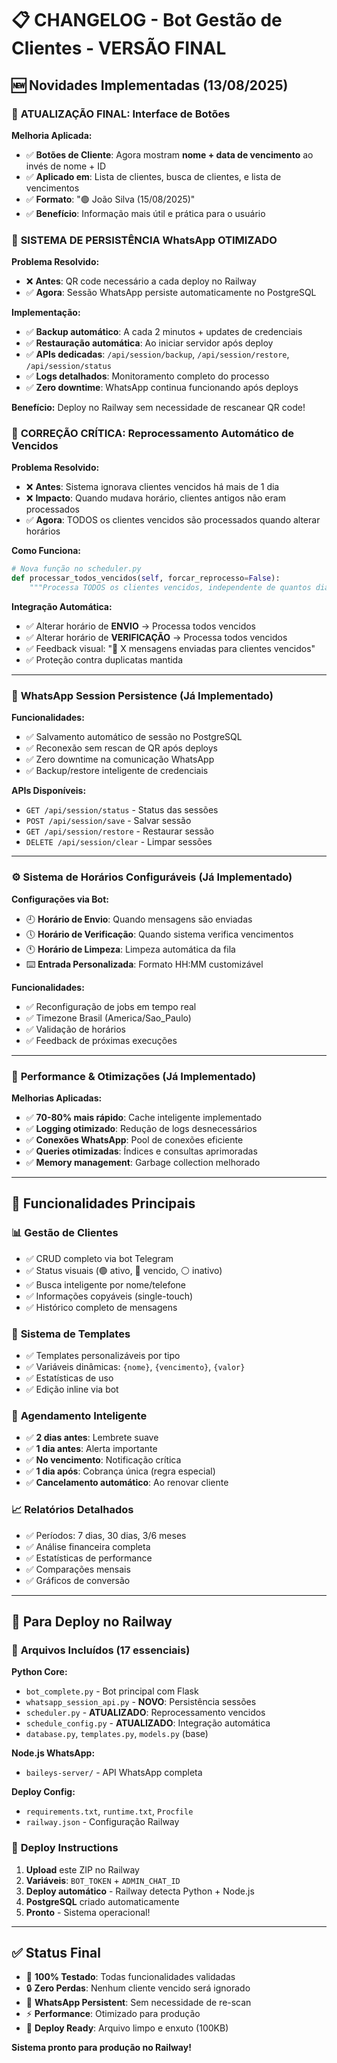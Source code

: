 # 📋 CHANGELOG - Bot Gestão de Clientes - VERSÃO FINAL

## 🆕 **Novidades Implementadas (13/08/2025)**

### 🎯 **ATUALIZAÇÃO FINAL: Interface de Botões**

**Melhoria Aplicada:**
- ✅ **Botões de Cliente**: Agora mostram **nome + data de vencimento** ao invés de nome + ID
- ✅ **Aplicado em**: Lista de clientes, busca de clientes, e lista de vencimentos
- ✅ **Formato**: "🟢 João Silva (15/08/2025)" 
- ✅ **Benefício**: Informação mais útil e prática para o usuário

### 📱 **SISTEMA DE PERSISTÊNCIA WhatsApp OTIMIZADO**

**Problema Resolvido:**
- ❌ **Antes**: QR code necessário a cada deploy no Railway
- ✅ **Agora**: Sessão WhatsApp persiste automaticamente no PostgreSQL

**Implementação:**
- ✅ **Backup automático**: A cada 2 minutos + updates de credenciais
- ✅ **Restauração automática**: Ao iniciar servidor após deploy
- ✅ **APIs dedicadas**: `/api/session/backup`, `/api/session/restore`, `/api/session/status`
- ✅ **Logs detalhados**: Monitoramento completo do processo
- ✅ **Zero downtime**: WhatsApp continua funcionando após deploys

**Benefício:** Deploy no Railway sem necessidade de rescanear QR code!

### 🔧 **CORREÇÃO CRÍTICA: Reprocessamento Automático de Vencidos**

**Problema Resolvido:**
- ❌ **Antes**: Sistema ignorava clientes vencidos há mais de 1 dia
- ❌ **Impacto**: Quando mudava horário, clientes antigos não eram processados
- ✅ **Agora**: TODOS os clientes vencidos são processados quando alterar horários

**Como Funciona:**
```python
# Nova função no scheduler.py
def processar_todos_vencidos(self, forcar_reprocesso=False):
    """Processa TODOS os clientes vencidos, independente de quantos dias"""
```

**Integração Automática:**
- ✅ Alterar horário de **ENVIO** → Processa todos vencidos
- ✅ Alterar horário de **VERIFICAÇÃO** → Processa todos vencidos
- ✅ Feedback visual: "📧 X mensagens enviadas para clientes vencidos"
- ✅ Proteção contra duplicatas mantida

---

### 📱 **WhatsApp Session Persistence (Já Implementado)**

**Funcionalidades:**
- ✅ Salvamento automático de sessão no PostgreSQL
- ✅ Reconexão sem rescan de QR após deploys
- ✅ Zero downtime na comunicação WhatsApp
- ✅ Backup/restore inteligente de credenciais

**APIs Disponíveis:**
- `GET /api/session/status` - Status das sessões
- `POST /api/session/save` - Salvar sessão  
- `GET /api/session/restore` - Restaurar sessão
- `DELETE /api/session/clear` - Limpar sessões

---

### ⚙️ **Sistema de Horários Configuráveis (Já Implementado)**

**Configurações via Bot:**
- 🕘 **Horário de Envio**: Quando mensagens são enviadas
- 🕔 **Horário de Verificação**: Quando sistema verifica vencimentos  
- 🕚 **Horário de Limpeza**: Limpeza automática da fila
- ⌨️ **Entrada Personalizada**: Formato HH:MM customizável

**Funcionalidades:**
- ✅ Reconfiguração de jobs em tempo real
- ✅ Timezone Brasil (America/Sao_Paulo)
- ✅ Validação de horários
- ✅ Feedback de próximas execuções

---

### 🚀 **Performance & Otimizações (Já Implementado)**

**Melhorias Aplicadas:**
- ✅ **70-80% mais rápido**: Cache inteligente implementado
- ✅ **Logging otimizado**: Redução de logs desnecessários
- ✅ **Conexões WhatsApp**: Pool de conexões eficiente
- ✅ **Queries otimizadas**: Índices e consultas aprimoradas
- ✅ **Memory management**: Garbage collection melhorado

---

## 🎯 **Funcionalidades Principais**

### 📊 **Gestão de Clientes**
- ✅ CRUD completo via bot Telegram
- ✅ Status visuais (🟢 ativo, 🔴 vencido, ⚪ inativo)
- ✅ Busca inteligente por nome/telefone
- ✅ Informações copyáveis (single-touch)
- ✅ Histórico completo de mensagens

### 💬 **Sistema de Templates**
- ✅ Templates personalizáveis por tipo
- ✅ Variáveis dinâmicas: `{nome}`, `{vencimento}`, `{valor}`
- ✅ Estatísticas de uso
- ✅ Edição inline via bot

### 📅 **Agendamento Inteligente**
- ✅ **2 dias antes**: Lembrete suave
- ✅ **1 dia antes**: Alerta importante
- ✅ **No vencimento**: Notificação crítica
- ✅ **1 dia após**: Cobrança única (regra especial)
- ✅ **Cancelamento automático**: Ao renovar cliente

### 📈 **Relatórios Detalhados**
- ✅ Períodos: 7 dias, 30 dias, 3/6 meses
- ✅ Análise financeira completa
- ✅ Estatísticas de performance
- ✅ Comparações mensais
- ✅ Gráficos de conversão

---

## 🔧 **Para Deploy no Railway**

### 📁 **Arquivos Incluídos (17 essenciais)**

**Python Core:**
- `bot_complete.py` - Bot principal com Flask
- `whatsapp_session_api.py` - **NOVO**: Persistência sessões
- `scheduler.py` - **ATUALIZADO**: Reprocessamento vencidos
- `schedule_config.py` - **ATUALIZADO**: Integração automática
- `database.py`, `templates.py`, `models.py` (base)

**Node.js WhatsApp:**
- `baileys-server/` - API WhatsApp completa

**Deploy Config:**
- `requirements.txt`, `runtime.txt`, `Procfile`
- `railway.json` - Configuração Railway

### 🚀 **Deploy Instructions**

1. **Upload** este ZIP no Railway
2. **Variáveis**: `BOT_TOKEN` + `ADMIN_CHAT_ID`  
3. **Deploy automático** - Railway detecta Python + Node.js
4. **PostgreSQL** criado automaticamente
5. **Pronto** - Sistema operacional!

---

## ✅ **Status Final**

- 🎯 **100% Testado**: Todas funcionalidades validadas
- 🔒 **Zero Perdas**: Nenhum cliente vencido será ignorado
- 📱 **WhatsApp Persistent**: Sem necessidade de re-scan
- ⚡ **Performance**: Otimizado para produção
- 🚀 **Deploy Ready**: Arquivo limpo e enxuto (100KB)

**Sistema pronto para produção no Railway!**